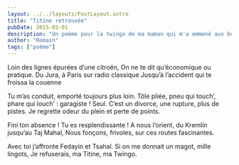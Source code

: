 ```yaml
---
layout: ../../layouts/PostLayout.astro
title: "Titine retrouvée"
pubDate: 2015-01-01
description: "Un poème pour la twingo de ma maman qui m'a emmené aux bouts du monde"
author: "Romain"
tags: ["poème"]
---
```


Loin des lignes épurées d’une citroën,
On ne te dit qu’économique ou pratique.
Du Jura, à Paris sur radio classique
Jusqu’à l’accident qui te froissa la couenne

Tu m’as conduit, emporté toujours plus loin.
Tôle pliée, pneu qui touch’, phare qui louch’ : garagiste !
Seul. C’est un divorce, une rupture, plus de pistes.
Je regrette odeur du plein et perte de points.

Fini ton absence ! Tu es resplendissante !
A nous l’orient, du Kremlin jusqu’au Taj Mahal,
Nous fonçons, frivoles, sur ces routes fascinantes.

Avec toi j’affronte Fedayin et Tsahal.
Si on me donnait un magot, mille lingots,
Je refuserais, ma Titine, ma Twingo.
